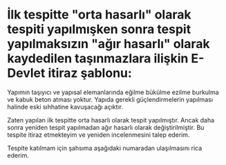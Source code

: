 # İlk tespitte "orta hasarlı" olarak tespiti yapılmışken sonra tespit yapılmaksızın "ağır hasarlı" olarak kaydedilen taşınmazlara ilişkin E-Devlet itiraz şablonu:

Yapımın taşıyıcı ve yapısal elemanlarında eğilme bükülme ezilme burkulma ve kabuk beton atması yoktur. Yapıda gerekli güçlendirmelerin yapılması halinde eski sıhhatine kavuşacağı açıktır.

Zaten yapılan ilk tespitte orta hasarlı olarak tespit yapılmıştır. Ancak daha sonra yeniden tespit yapılmadan ağır hasarlı olarak değiştirilmiştir. Bu tespite itiraz etmekteyim ve yeniden incelenmesini talep ederim.

Tespite katılmam için şahsıma aşağıdaki numaradan ulaşılmasını rica ederim.
